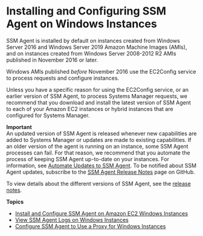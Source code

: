 # Installing and Configuring SSM Agent on Windows Instances<a name="sysman-install-ssm-win"></a>

SSM Agent is installed by default on instances created from Windows Server 2016 and Windows Server 2019 Amazon Machine Images \(AMIs\), and on instances created from Windows Server 2008\-2012 R2 AMIs published in November 2016 or later\.

Windows AMIs published *before* November 2016 use the EC2Config service to process requests and configure instances\.

Unless you have a specific reason for using the EC2Config service, or an earlier version of SSM Agent, to process Systems Manager requests, we recommend that you download and install the latest version of SSM Agent to each of your Amazon EC2 instances or hybrid instances that are configured for Systems Manager\.

**Important**  
An updated version of SSM Agent is released whenever new capabilities are added to Systems Manager or updates are made to existing capabilities\. If an older version of the agent is running on an instance, some SSM Agent processes can fail\. For that reason, we recommend that you automate the process of keeping SSM Agent up\-to\-date on your instances\. For information, see [Automate Updates to SSM Agent](ssm-agent-automatic-updates.md)\. To be notified about SSM Agent updates, subscribe to the [SSM Agent Release Notes](https://github.com/aws/amazon-ssm-agent/blob/master/RELEASENOTES.md) page on GitHub\.

To view details about the different versions of SSM Agent, see the [release notes](https://github.com/aws/amazon-ssm-agent/blob/master/RELEASENOTES.md)\.

**Topics**
+ [Install and Configure SSM Agent on Amazon EC2 Windows Instances](sysman-install-win.md)
+ [View SSM Agent Logs on Windows Instances](sysman-agent-logs-win.md)
+ [Configure SSM Agent to Use a Proxy for Windows Instances](sysman-install-ssm-proxy.md)